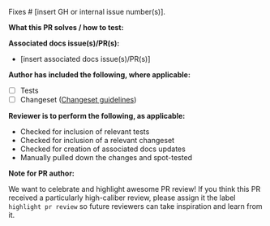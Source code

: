 Fixes # [insert GH or internal issue number(s)].

**What this PR solves / how to test:**

**Associated docs issue(s)/PR(s):**

- [insert associated docs issue(s)/PR(s)]

**Author has included the following, where applicable:**

- [ ] Tests
- [ ] Changeset ([Changeset guidelines](https://github.com/khulnasoft/workers-sdk/blob/main/CONTRIBUTING.md#changesets))

**Reviewer is to perform the following, as applicable:**

- Checked for inclusion of relevant tests
- Checked for inclusion of a relevant changeset
- Checked for creation of associated docs updates
- Manually pulled down the changes and spot-tested

**Note for PR author:**

We want to celebrate and highlight awesome PR review! If you think this PR received a particularly high-caliber review, please assign it the label `highlight pr review` so future reviewers can take inspiration and learn from it.
